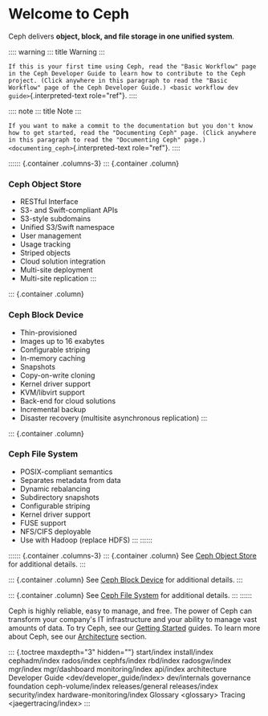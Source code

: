 # Welcome to Ceph

Ceph delivers **object, block, and file storage in one unified system**.

:::: warning
::: title
Warning
:::

`If this is your first time using Ceph, read the "Basic Workflow"
page in the Ceph Developer Guide to learn how to contribute to the
Ceph project. (Click anywhere in this paragraph to read the "Basic
Workflow" page of the Ceph Developer Guide.) <basic workflow dev guide>`{.interpreted-text
role="ref"}.
::::

:::: note
::: title
Note
:::

`If you want to make a commit to the documentation but you don't
know how to get started, read the "Documenting Ceph" page. (Click anywhere
in this paragraph to read the "Documenting Ceph" page.) <documenting_ceph>`{.interpreted-text
role="ref"}.
::::

:::::: {.container .columns-3}
::: {.container .column}
<h3>Ceph Object Store</h3>

-   RESTful Interface
-   S3- and Swift-compliant APIs
-   S3-style subdomains
-   Unified S3/Swift namespace
-   User management
-   Usage tracking
-   Striped objects
-   Cloud solution integration
-   Multi-site deployment
-   Multi-site replication
:::

::: {.container .column}
<h3>Ceph Block Device</h3>

-   Thin-provisioned
-   Images up to 16 exabytes
-   Configurable striping
-   In-memory caching
-   Snapshots
-   Copy-on-write cloning
-   Kernel driver support
-   KVM/libvirt support
-   Back-end for cloud solutions
-   Incremental backup
-   Disaster recovery (multisite asynchronous replication)
:::

::: {.container .column}
<h3>Ceph File System</h3>

-   POSIX-compliant semantics
-   Separates metadata from data
-   Dynamic rebalancing
-   Subdirectory snapshots
-   Configurable striping
-   Kernel driver support
-   FUSE support
-   NFS/CIFS deployable
-   Use with Hadoop (replace HDFS)
:::
::::::

:::::: {.container .columns-3}
::: {.container .column}
See [Ceph Object Store](radosgw) for additional details.
:::

::: {.container .column}
See [Ceph Block Device](rbd) for additional details.
:::

::: {.container .column}
See [Ceph File System](cephfs) for additional details.
:::
::::::

Ceph is highly reliable, easy to manage, and free. The power of Ceph can
transform your company\'s IT infrastructure and your ability to manage
vast amounts of data. To try Ceph, see our [Getting Started](install)
guides. To learn more about Ceph, see our [Architecture](architecture)
section.

::: {.toctree maxdepth="3" hidden=""}
start/index install/index cephadm/index rados/index cephfs/index
rbd/index radosgw/index mgr/index mgr/dashboard monitoring/index
api/index architecture Developer Guide \<dev/developer_guide/index\>
dev/internals governance foundation ceph-volume/index releases/general
releases/index security/index hardware-monitoring/index Glossary
\<glossary\> Tracing \<jaegertracing/index\>
:::
